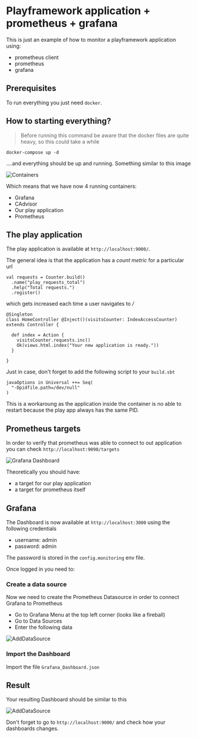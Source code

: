 # Playframework application + prometheus + grafana

This is just an example of how to monitor a playframework application using:
- prometheus client
- prometheus
- grafana

## Prerequisites

To run everything you just need `docker`.

## How to starting everything?

> Before running this command be aware that the docker files are quite heavy, so this could take a while

```
docker-compose up -d
```

....and everything should be up and running. Something similar to this image

![Containers](https://github.com/fagossa/play-prometheus/blob/master/images/containers.png)

Which means that we have now 4 running containers:
- Grafana
- CAdvisor
- Our play application
- Prometheus

## The play application

The play application is available at `http://localhost:9000/`.

The general idea is that the application has a _count metric_ for a particular url

```
val requests = Counter.build()
  .name("play_requests_total")
  .help("Total requests.")
  .register()
```

which gets increased each time a user navigates to _/_

```
@Singleton
class HomeController @Inject()(visitsCounter: IndexAccessCounter) extends Controller {

  def index = Action {
    visitsCounter.requests.inc()
    Ok(views.html.index("Your new application is ready."))
  }

}
```

Just in case, don't forget to add the following script to your `build.sbt`

```
javaOptions in Universal ++= Seq(
  "-Dpidfile.path=/dev/null"
)
```

This is a workaroung as the application inside the container is no able to restart because the play app always has the same PID.

## Prometheus targets

In order to verify that prometheus was able to connect to out application you can check `http://localhost:9090/targets`

![Grafana Dashboard](https://github.com/fagossa/play-prometheus/blob/master/images/targets.png)

Theoretically you should have:
- a target for our play application
- a target for prometheus itself

## Grafana

The Dashboard is now available at `http://localhost:3000` using the following credentials

- username: admin
- password: admin

The password is stored in the `config.monitoring` env file.

Once logged in you need to:

### Create a data source

Now we need to create the Prometheus Datasource in order to connect Grafana to Prometheus

  - Go to Grafana Menu at the top left corner (looks like a fireball)
  - Go to Data Sources
  - Enter the following data

![AddDataSource](https://github.com/fagossa/play-prometheus/blob/master/images/datasource.png)

### Import the Dashboard

Import the file `Grafana_Dashboard.json`


## Result

Your resulting Dashboard should be similar to this

![AddDataSource](https://github.com/fagossa/play-prometheus/blob/master/images/result.png)

Don't forget to go to `http://localhost:9000/` and check how your dashboards changes.
